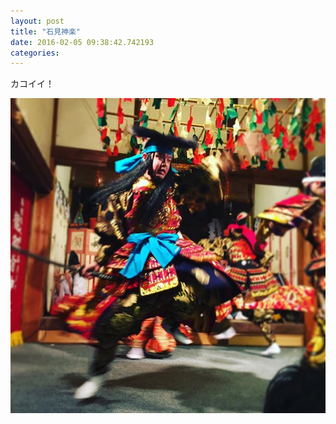 ```yaml
---
layout: post
title: "石見神楽"
date: 2016-02-05 09:38:42.742193
categories: 
---
```


カコイイ！

![石見神楽カコイイ！](/assets/images/201601/12545345_1517479348556112_1683870421_n.jpg)


